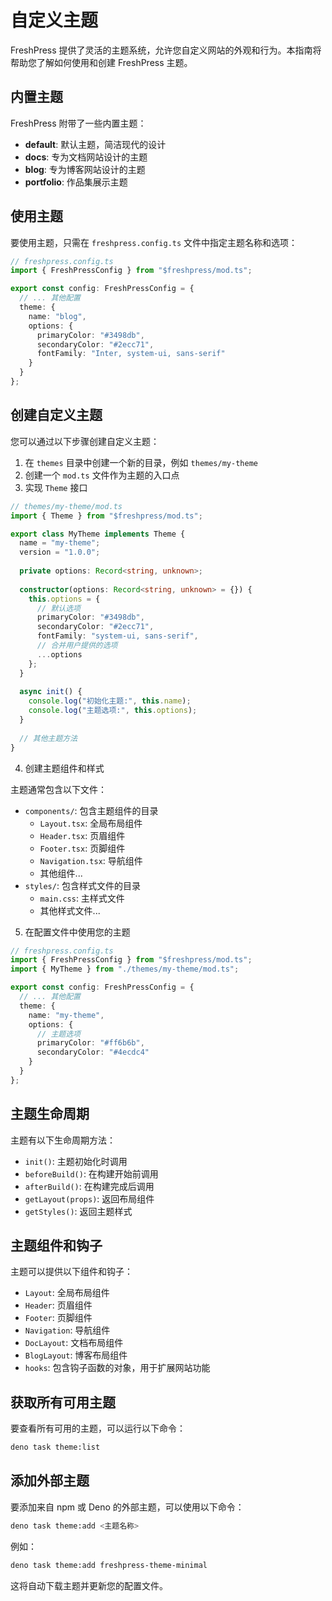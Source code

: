 # 自定义主题

FreshPress 提供了灵活的主题系统，允许您自定义网站的外观和行为。本指南将帮助您了解如何使用和创建 FreshPress 主题。

## 内置主题

FreshPress 附带了一些内置主题：

- **default**: 默认主题，简洁现代的设计
- **docs**: 专为文档网站设计的主题
- **blog**: 专为博客网站设计的主题
- **portfolio**: 作品集展示主题

## 使用主题

要使用主题，只需在 `freshpress.config.ts` 文件中指定主题名称和选项：

```typescript
// freshpress.config.ts
import { FreshPressConfig } from "$freshpress/mod.ts";

export const config: FreshPressConfig = {
  // ... 其他配置
  theme: {
    name: "blog",
    options: {
      primaryColor: "#3498db",
      secondaryColor: "#2ecc71",
      fontFamily: "Inter, system-ui, sans-serif"
    }
  }
};
```

## 创建自定义主题

您可以通过以下步骤创建自定义主题：

1. 在 `themes` 目录中创建一个新的目录，例如 `themes/my-theme`
2. 创建一个 `mod.ts` 文件作为主题的入口点
3. 实现 `Theme` 接口

```typescript
// themes/my-theme/mod.ts
import { Theme } from "$freshpress/mod.ts";

export class MyTheme implements Theme {
  name = "my-theme";
  version = "1.0.0";
  
  private options: Record<string, unknown>;
  
  constructor(options: Record<string, unknown> = {}) {
    this.options = {
      // 默认选项
      primaryColor: "#3498db",
      secondaryColor: "#2ecc71",
      fontFamily: "system-ui, sans-serif",
      // 合并用户提供的选项
      ...options
    };
  }
  
  async init() {
    console.log("初始化主题:", this.name);
    console.log("主题选项:", this.options);
  }
  
  // 其他主题方法
}
```

4. 创建主题组件和样式

主题通常包含以下文件：

- `components/`: 包含主题组件的目录
  - `Layout.tsx`: 全局布局组件
  - `Header.tsx`: 页眉组件
  - `Footer.tsx`: 页脚组件
  - `Navigation.tsx`: 导航组件
  - 其他组件...
- `styles/`: 包含样式文件的目录
  - `main.css`: 主样式文件
  - 其他样式文件...

5. 在配置文件中使用您的主题

```typescript
// freshpress.config.ts
import { FreshPressConfig } from "$freshpress/mod.ts";
import { MyTheme } from "./themes/my-theme/mod.ts";

export const config: FreshPressConfig = {
  // ... 其他配置
  theme: {
    name: "my-theme",
    options: {
      // 主题选项
      primaryColor: "#ff6b6b",
      secondaryColor: "#4ecdc4"
    }
  }
};
```

## 主题生命周期

主题有以下生命周期方法：

- `init()`: 主题初始化时调用
- `beforeBuild()`: 在构建开始前调用
- `afterBuild()`: 在构建完成后调用
- `getLayout(props)`: 返回布局组件
- `getStyles()`: 返回主题样式

## 主题组件和钩子

主题可以提供以下组件和钩子：

- `Layout`: 全局布局组件
- `Header`: 页眉组件
- `Footer`: 页脚组件
- `Navigation`: 导航组件
- `DocLayout`: 文档布局组件
- `BlogLayout`: 博客布局组件
- `hooks`: 包含钩子函数的对象，用于扩展网站功能

## 获取所有可用主题

要查看所有可用的主题，可以运行以下命令：

```bash
deno task theme:list
```

## 添加外部主题

要添加来自 npm 或 Deno 的外部主题，可以使用以下命令：

```bash
deno task theme:add <主题名称>
```

例如：

```bash
deno task theme:add freshpress-theme-minimal
```

这将自动下载主题并更新您的配置文件。 